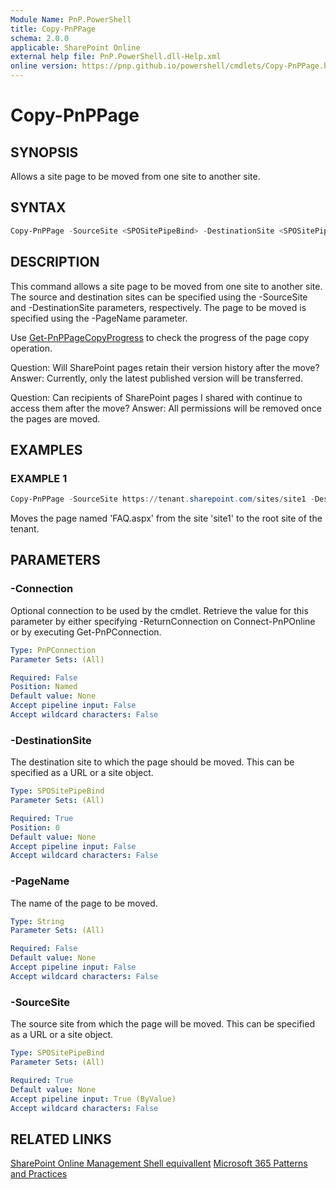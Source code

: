 ```yaml
---
Module Name: PnP.PowerShell
title: Copy-PnPPage
schema: 2.0.0
applicable: SharePoint Online
external help file: PnP.PowerShell.dll-Help.xml
online version: https://pnp.github.io/powershell/cmdlets/Copy-PnPPage.html
---
```

 
# Copy-PnPPage

## SYNOPSIS
Allows a site page to be moved from one site to another site.

## SYNTAX

```powershell
Copy-PnPPage -SourceSite <SPOSitePipeBind> -DestinationSite <SPOSitePipeBind> -PageName <String>
```

## DESCRIPTION
This command allows a site page to be moved from one site to another site. The source and destination sites can be specified using the -SourceSite and -DestinationSite parameters, respectively. The page to be moved is specified using the -PageName parameter.

Use [Get-PnPPageCopyProgress](Get-PnPPageCopyProgress.md) to check the progress of the page copy operation.

Question: Will SharePoint pages retain their version history after the move?
Answer: Currently, only the latest published version will be transferred.

Question: Can recipients of SharePoint pages I shared with continue to access them after the move?
Answer: All permissions will be removed once the pages are moved.

## EXAMPLES

### EXAMPLE 1
```powershell
Copy-PnPPage -SourceSite https://tenant.sharepoint.com/sites/site1 -DestinationSite https://tenant.sharepoint.com -PageName "FAQ.aspx"
```

Moves the page named 'FAQ.aspx' from the site 'site1' to the root site of the tenant.

## PARAMETERS

### -Connection
Optional connection to be used by the cmdlet. Retrieve the value for this parameter by either specifying -ReturnConnection on Connect-PnPOnline or by executing Get-PnPConnection.

```yaml
Type: PnPConnection
Parameter Sets: (All)

Required: False
Position: Named
Default value: None
Accept pipeline input: False
Accept wildcard characters: False
```

### -DestinationSite
The destination site to which the page should be moved. This can be specified as a URL or a site object.

```yaml
Type: SPOSitePipeBind
Parameter Sets: (All)

Required: True
Position: 0
Default value: None
Accept pipeline input: False
Accept wildcard characters: False
```

### -PageName
The name of the page to be moved.

```yaml
Type: String
Parameter Sets: (All)

Required: False
Default value: None
Accept pipeline input: False
Accept wildcard characters: False
```

### -SourceSite
The source site from which the page will be moved. This can be specified as a URL or a site object.

```yaml
Type: SPOSitePipeBind
Parameter Sets: (All)

Required: True
Default value: None
Accept pipeline input: True (ByValue)
Accept wildcard characters: False
```

## RELATED LINKS

[SharePoint Online Management Shell equivallent](https://learn.microsoft.com/powershell/module/sharepoint-online/copy-spopersonalsitepage)
[Microsoft 365 Patterns and Practices](https://aka.ms/m365pnp)